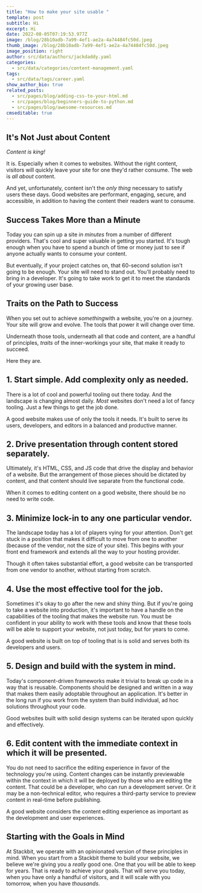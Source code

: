 ```yaml
---
title: "How to make your site usable "
template: post
subtitle: Hi
excerpt: Hi
date: 2022-08-05T07:19:53.977Z
image: /blog/28b10adb-7a99-4ef1-ae2a-4a74484fc50d.jpeg
thumb_image: /blog/28b10adb-7a99-4ef1-ae2a-4a74484fc50d.jpeg
image_position: right
author: src/data/authors/jackdaddy.yaml
categories:
  - src/data/categories/content-management.yaml
tags:
  - src/data/tags/career.yaml
show_author_bio: true
related_posts:
  - src/pages/blog/adding-css-to-your-html.md
  - src/pages/blog/beginners-guide-to-python.md
  - src/pages/blog/awesome-resources.md
cmseditable: true
---
```

## It's Not Just about Content

*Content is king!*

It is. Especially when it comes to websites. Without the right content, visitors will quickly leave your site for one they'd rather consume. The web is *all about* content.

And yet, unfortunately, content isn't the *only thing* necessary to satisfy users these days. Good websites are performant, engaging, secure, and accessible, in addition to having the content their readers want to consume.

## Success Takes More than a Minute

Today you can spin up a site *in minutes* from a number of different providers. That's cool and super valuable in getting you started. It's tough enough when you have to spend a bunch of time or money just to see if anyone actually wants to consume your content.

But eventually, if your project catches on, that 60-second solution isn't going to be enough. Your site will need to stand out. You'll probably need to bring in a developer. It's going to take work to get it to meet the standards of your growing user base.

## Traits on the Path to Success

When you set out to achieve *something*with a website, you're on a journey. Your site will grow and evolve. The tools that power it will change over time.

Underneath those tools, underneath all that code and content, are a handful of principles, *traits* of the inner-workings your site, that make it ready to succeed.

Here they are.

## 1. Start simple. Add complexity only as needed.

There is a lot of cool and powerful tooling out there today. And the landscape is changing almost daily. *Most* websites don't need a lot of fancy tooling. Just a few things to get the job done.

A good website makes use of only the tools it needs. It's built to serve its users, developers, and editors in a balanced and productive manner.

## 2. Drive presentation through content stored separately.

Ultimately, it's HTML, CSS, and JS code that drive the display and behavior of a website. But the arrangement of those pieces should be dictated by content, and that content should live separate from the functional code.

When it comes to editing content on a good website, there should be no need to write code.

## 3. Minimize lock-in to any one particular vendor.

The landscape today has a lot of players vying for your attention. Don't get stuck in a position that makes it difficult to move from one to another (because of the vendor, not the size of your site). This begins with your front end framework and extends all the way to your hosting provider.

Though it often takes substantial effort, a good website can be transported from one vendor to another, without starting from scratch.

## 4. Use the most effective tool for the job.

Sometimes it's okay to go after the new and shiny thing. But if you're going to take a website into production, it's important to have a handle on the capabilities of the tooling that makes the website run. You must be confident in your ability to work with these tools and know that these tools will be able to support your website, not just today, but for years to come.

A good website is built on top of tooling that is is solid and serves both its developers and users.

## 5. Design and build with the system in mind.

Today's component-driven frameworks make it trivial to break up code in a way that is reusable. Components should be designed and written in a way that makes them easily adoptable throughout an application. It's better in the long run if you work from the system than build individual, ad hoc solutions throughout your code.

Good websites built with solid design systems can be iterated upon quickly and effectively.

## 6. Edit content with the immediate context in which it will be presented.

You do not need to sacrifice the editing experience in favor of the technology you're using. Content changes can be instantly previewable within the context in which it will be deployed by those who are editing the content. That could be a developer, who can run a development server. Or it may be a non-technical editor, who requires a third-party service to preview content in real-time before publishing.

A good website considers the content editing experience as important as the development and user experiences.

## Starting with the Goals in Mind

At Stackbit, we operate with an opinionated version of these principles in mind. When you start from a Stackbit theme to build your website, we believe we're giving you a *really* good one. One that you will be able to keep for years. That is ready to achieve your goals. That will serve you today, when you have only a handful of visitors, and it will scale with you tomorrow, when you have *thousands*.